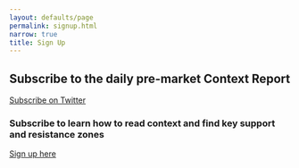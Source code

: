 ```yaml
---
layout: defaults/page
permalink: signup.html
narrow: true
title: Sign Up
---
```


## Subscribe to the daily pre-market Context Report
[Subscribe on Twitter](https://twitter.com/contextturtle)

### Subscribe to learn how to read context and find key support and resistance zones
[Sign up here](https://www.patreon.com/contextturtle)